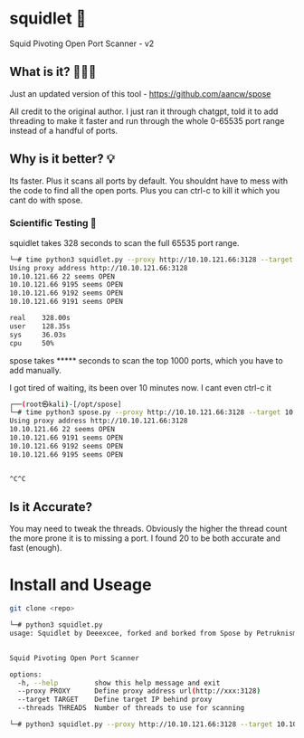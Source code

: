 # squidlet 🦑
Squid Pivoting Open Port Scanner - v2

## What is it? 🤷🏼‍♂️

Just an updated version of this tool - https://github.com/aancw/spose

All credit to the original author. I just ran it through chatgpt, told it to add threading to make it faster and run through the whole 0-65535 port range instead of a handful of ports.

## Why is it better? 💡

Its faster. Plus it scans all ports by default. You shouldnt have to mess with the code to find all the open ports. Plus you can ctrl-c to kill it which you cant do with spose.

### Scientific Testing 🤣
squidlet takes 328 seconds to scan the full 65535 port range. 

```bash
└─# time python3 squidlet.py --proxy http://10.10.121.66:3128 --target 10.10.121.66 --threads 20
Using proxy address http://10.10.121.66:3128
10.10.121.66 22 seems OPEN
10.10.121.66 9195 seems OPEN
10.10.121.66 9192 seems OPEN
10.10.121.66 9191 seems OPEN

real    328.00s
user    128.35s
sys     36.03s
cpu     50%
```

spose takes ***** seconds to scan the top 1000 ports, which you have to add manually. 

I got tired of waiting, its been over 10 minutes now. I cant even ctrl-c it

```bash
┌──(root㉿kali)-[/opt/spose]
└─# time python3 spose.py --proxy http://10.10.121.66:3128 --target 10.10.121.66
Using proxy address http://10.10.121.66:3128
10.10.121.66 22 seems OPEN 
10.10.121.66 9191 seems OPEN 
10.10.121.66 9192 seems OPEN 
10.10.121.66 9195 seems OPEN 


^C^C


```



## Is it Accurate?

You may need to tweak the threads. Obviously the higher the thread count the more prone it is to missing a port. I found 20 to be both accurate and fast (enough).

# Install and Useage

```bash
git clone <repo>

└─# python3 squidlet.py                                                                    
usage: Squidlet by Deeexcee, forked and borked from Spose by Petruknisme [-h] [--proxy PROXY] [--target TARGET]
                                                                         [--threads THREADS]

Squid Pivoting Open Port Scanner

options:
  -h, --help         show this help message and exit
  --proxy PROXY      Define proxy address url(http://xxx:3128)
  --target TARGET    Define target IP behind proxy
  --threads THREADS  Number of threads to use for scanning

└─# python3 squidlet.py --proxy http://10.10.121.66:3128 --target 10.10.121.66 --threads 20
```



